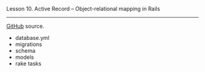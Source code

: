 Lesson 10. Active Record – Object-relational mapping in Rails
_______

[GitHub](https://github.com/rails/rails/tree/master/activerecord) source.

* database.yml
* migrations
* schema
* models
* rake tasks